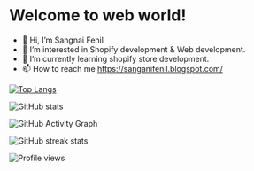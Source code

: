 <div>
<h1>Welcome to web world!</h1>  
</div>

- 👋 Hi, I’m Sangnai Fenil
- 👀 I’m interested in Shopify development & Web development.
- 🌱 I’m currently learning shopify store development.
- 📫 How to reach me https://sanganifenil.blogspot.com/

[![Top Langs](https://github-readme-stats.vercel.app/api/top-langs/?username=Sanganifenil)](https://github.com/anuraghazra/github-readme-stats)

![GitHub stats](https://github-readme-stats.vercel.app/api?username=Sanganifenil&show_icons=true)  

![GitHub Activity Graph](https://activity-graph.herokuapp.com/graph?username=Sanganifenil)  

![GitHub streak stats](https://github-readme-streak-stats.herokuapp.com/?user=Sanganifenil)  

![Profile views](https://gpvc.arturio.dev/Sanganifenil) 

<!-- - 💞️ I’m looking to collaborate on ... -->
<!---
SangnaiFenil/SangnaiFenil is a ✨ special ✨ repository because its `README.md` (this file) appears on your GitHub profile.
You can click the Preview link to take a look at your changes.
--->

